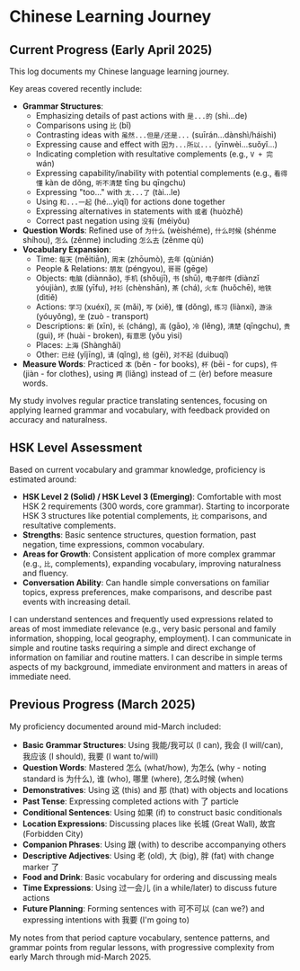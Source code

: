 # Chinese Learning Journey

## Current Progress (Early April 2025)

This log documents my Chinese language learning journey.

Key areas covered recently include:

- **Grammar Structures**:
    - Emphasizing details of past actions with `是...的` (shì...de)
    - Comparisons using `比` (bǐ)
    - Contrasting ideas with `虽然...但是/还是...` (suīrán...dànshì/háishì)
    - Expressing cause and effect with `因为...所以...` (yīnwèi...suǒyǐ...)
    - Indicating completion with resultative complements (e.g., `V + 完` wán)
    - Expressing capability/inability with potential complements (e.g., `看得懂` kàn de dǒng, `听不清楚` tīng bu qīngchu)
    - Expressing "too..." with `太...了` (tài...le)
    - Using `和...一起` (hé...yìqǐ) for actions done together
    - Expressing alternatives in statements with `或者` (huòzhě)
    - Correct past negation using `没有` (méiyǒu)
- **Question Words**: Refined use of `为什么` (wèishéme), `什么时候` (shénme shíhou), `怎么` (zěnme) including `怎么去` (zěnme qù)
- **Vocabulary Expansion**:
    - Time: `每天` (měitiān), `周末` (zhōumò), `去年` (qùnián)
    - People & Relations: `朋友` (péngyou), `哥哥` (gēge)
    - Objects: `电脑` (diànnǎo), `手机` (shǒujī), `书` (shū), `电子邮件` (diànzǐ yóujiàn), `衣服` (yīfu), `衬衫` (chènshān), `茶` (chá), `火车` (huǒchē), `地铁` (dìtiě)
    - Actions: `学习` (xuéxí), `买` (mǎi), `写` (xiě), `懂` (dǒng), `练习` (liànxí), `游泳` (yóuyǒng), `坐` (zuò - transport)
    - Descriptions: `新` (xīn), `长` (cháng), `高` (gāo), `冷` (lěng), `清楚` (qīngchu), `贵` (guì), `坏` (huài - broken), `有意思` (yǒu yìsi)
    - Places: `上海` (Shànghǎi)
    - Other: `已经` (yǐjīng), `请` (qǐng), `给` (gěi), `对不起` (duìbuqǐ)
- **Measure Words**: Practiced `本` (běn - for books), `杯` (bēi - for cups), `件` (jiàn - for clothes), using `两` (liǎng) instead of `二` (èr) before measure words.

My study involves regular practice translating sentences, focusing on applying learned grammar and vocabulary, with feedback provided on accuracy and naturalness.

## HSK Level Assessment

Based on current vocabulary and grammar knowledge, proficiency is estimated around:

- **HSK Level 2 (Solid) / HSK Level 3 (Emerging)**: Comfortable with most HSK 2 requirements (300 words, core grammar). Starting to incorporate HSK 3 structures like potential complements, `比` comparisons, and resultative complements.
- **Strengths**: Basic sentence structures, question formation, past negation, time expressions, common vocabulary.
- **Areas for Growth**: Consistent application of more complex grammar (e.g., `比`, complements), expanding vocabulary, improving naturalness and fluency.
- **Conversation Ability**: Can handle simple conversations on familiar topics, express preferences, make comparisons, and describe past events with increasing detail.

I can understand sentences and frequently used expressions related to areas of most immediate relevance (e.g., very basic personal and family information, shopping, local geography, employment). I can communicate in simple and routine tasks requiring a simple and direct exchange of information on familiar and routine matters. I can describe in simple terms aspects of my background, immediate environment and matters in areas of immediate need.

## Previous Progress (March 2025)

My proficiency documented around mid-March included:

- **Basic Grammar Structures**: Using 我能/我可以 (I can), 我会 (I will/can), 我应该 (I should), 我要 (I want to/will)
- **Question Words**: Mastered 怎么 (what/how), 为怎么 (why - noting standard is 为什么), 谁 (who), 哪里 (where), 怎么时候 (when)
- **Demonstratives**: Using 这 (this) and 那 (that) with objects and locations
- **Past Tense**: Expressing completed actions with 了 particle
- **Conditional Sentences**: Using 如果 (if) to construct basic conditionals
- **Location Expressions**: Discussing places like 长城 (Great Wall), 故宫 (Forbidden City)
- **Companion Phrases**: Using 跟 (with) to describe accompanying others
- **Descriptive Adjectives**: Using 老 (old), 大 (big), 胖 (fat) with change marker 了
- **Food and Drink**: Basic vocabulary for ordering and discussing meals
- **Time Expressions**: Using 过一会儿 (in a while/later) to discuss future actions
- **Future Planning**: Forming sentences with 可不可以 (can we?) and expressing intentions with 我要 (I'm going to)

My notes from that period capture vocabulary, sentence patterns, and grammar points from regular lessons, with progressive complexity from early March through mid-March 2025.
